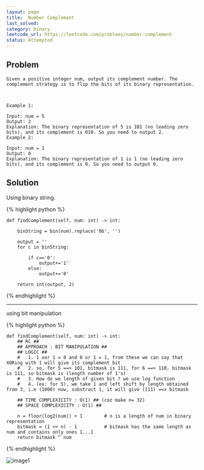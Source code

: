 ```yaml
---
layout: page
title:  Number Complement
last_solved: 
category: binary
leetcode_url: https://leetcode.com/problems/number-complement
status: Attempted
---
```


Problem
-------

```
Given a positive integer num, output its complement number. The complement strategy is to flip the bits of its binary representation.

 

Example 1:

Input: num = 5
Output: 2
Explanation: The binary representation of 5 is 101 (no leading zero bits), and its complement is 010. So you need to output 2.
Example 2:

Input: num = 1
Output: 0
Explanation: The binary representation of 1 is 1 (no leading zero bits), and its complement is 0. So you need to output 0.

```

Solution
----------

Using binary string.

{% highlight python %}

    def findComplement(self, num: int) -> int:
        
        binString = bin(num).replace('0b', '')
            
        output = ''
        for c in binString:
            
            if c=='0':
                output+='1'
            else:
                output+='0'
        
        return int(output, 2)

{% endhighlight %}

______________

using bit manipulation

{% highlight python %}

    def findComplement(self, num: int) -> int:
        ## RC ##
		## APPROACH : BIT MANIPULATION ##
		## LOGIC ##
		#	1. 1 xor 1 = 0 and 0 or 1 = 1, from these we can say that XORing with 1 will give its complement bit
		#	2. so, for 5 ==> 101, bitmask is 111, for 6 ==> 110, bitmask is 111, so bitmask is (length number of 1's)
		#	3. How do we length of given bit ? we use log function
		#	4. (ex: for 5), we take 1 and left shift by length obtained from 3, i.e (1000) now, substract 1, it will give (111) ==> bitmask
		
        ## TIME COMPLEXICITY : O(1) ## (coz make n= 32)
		## SPACE COMPLEXICITY : O(1) ##
        
        n = floor(log2(num)) + 1        # n is a length of num in binary representation
        bitmask = (1 << n) - 1          # bitmask has the same length as num and contains only ones 1...1
        return bitmask ^ num

{% endhighlight %}

![image1]()